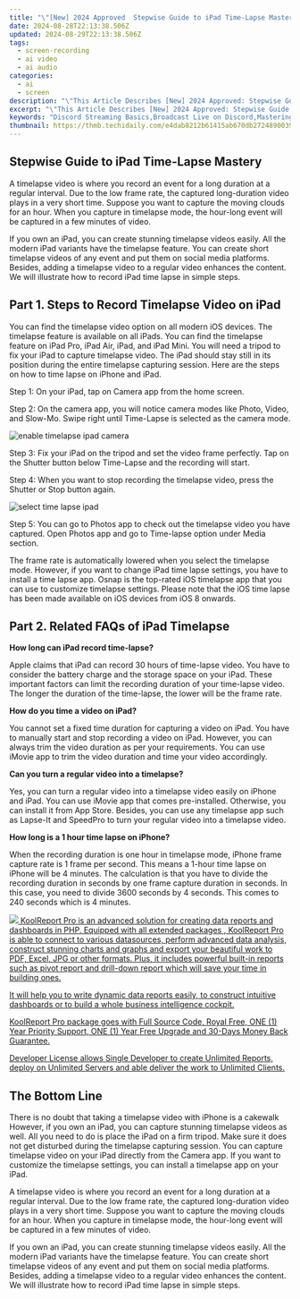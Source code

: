 ```yaml
---
title: "\"[New] 2024 Approved  Stepwise Guide to iPad Time-Lapse Mastery\""
date: 2024-08-28T22:13:38.506Z
updated: 2024-08-29T22:13:38.506Z
tags: 
  - screen-recording
  - ai video
  - ai audio
categories: 
  - ai
  - screen
description: "\"This Article Describes [New] 2024 Approved: Stepwise Guide to iPad Time-Lapse Mastery\""
excerpt: "\"This Article Describes [New] 2024 Approved: Stepwise Guide to iPad Time-Lapse Mastery\""
keywords: "Discord Streaming Basics,Broadcast Live on Discord,Mastering Discord Shows,Discord Event Planning,Engaging Discord Channels,Expert Discord Hosting,Navigating Discord Live"
thumbnail: https://thmb.techidaily.com/e4dab8212b61415ab670db2724890039dc218886423e579644f1092e23638fe5.jpg
---
```


## Stepwise Guide to iPad Time-Lapse Mastery

A timelapse video is where you record an event for a long duration at a regular interval. Due to the low frame rate, the captured long-duration video plays in a very short time. Suppose you want to capture the moving clouds for an hour. When you capture in timelapse mode, the hour-long event will be captured in a few minutes of video.

If you own an iPad, you can create stunning timelapse videos easily. All the modern iPad variants have the timelapse feature. You can create short timelapse videos of any event and put them on social media platforms. Besides, adding a timelapse video to a regular video enhances the content. We will illustrate how to record iPad time lapse in simple steps.

## Part 1\. Steps to Record Timelapse Video on iPad

You can find the timelapse video option on all modern iOS devices. The timelapse feature is available on all iPads. You can find the timelapse feature on iPad Pro, iPad Air, iPad, and iPad Mini. You will need a tripod to fix your iPad to capture timelapse video. The iPad should stay still in its position during the entire timelapse capturing session. Here are the steps on how to time lapse on iPhone and iPad.

Step 1: On your iPad, tap on Camera app from the home screen.

Step 2: On the camera app, you will notice camera modes like Photo, Video, and Slow-Mo. Swipe right until Time-Lapse is selected as the camera mode.

![enable timelapse ipad camera](https://images.wondershare.com/filmora/article-images/enable-timelapse-on-ipad-camera.jpg)

Step 3: Fix your iPad on the tripod and set the video frame perfectly. Tap on the Shutter button below Time-Lapse and the recording will start.

Step 4: When you want to stop recording the timelapse video, press the Shutter or Stop button again.

![select time lapse ipad](https://images.wondershare.com/filmora/article-images/select-time-lapse-on-ipad.jpg)

Step 5: You can go to Photos app to check out the timelapse video you have captured. Open Photos app and go to Time-lapse option under Media section.

The frame rate is automatically lowered when you select the timelapse mode. However, if you want to change iPad time lapse settings, you have to install a time lapse app. Osnap is the top-rated iOS timelapse app that you can use to customize timelapse settings. Please note that the iOS time lapse has been made available on iOS devices from iOS 8 onwards.

## Part 2\. Related FAQs of iPad Timelapse

**How long can iPad record time-lapse?**

Apple claims that iPad can record 30 hours of time-lapse video. You have to consider the battery charge and the storage space on your iPad. These important factors can limit the recording duration of your time-lapse video. The longer the duration of the time-lapse, the lower will be the frame rate.

**How do you time a video on iPad?**

You cannot set a fixed time duration for capturing a video on iPad. You have to manually start and stop recording a video on iPad. However, you can always trim the video duration as per your requirements. You can use iMovie app to trim the video duration and time your video accordingly.

**Can you turn a regular video into a timelapse?**

Yes, you can turn a regular video into a timelapse video easily on iPhone and iPad. You can use iMovie app that comes pre-installed. Otherwise, you can install it from App Store. Besides, you can use any timelapse app such as Lapse-It and SpeedPro to turn your regular video into a timelapse video.

**How long is a 1 hour time lapse on iPhone?**

When the recording duration is one hour in timelapse mode, iPhone frame capture rate is 1 frame per second. This means a 1-hour time lapse on iPhone will be 4 minutes. The calculation is that you have to divide the recording duration in seconds by one frame capture duration in seconds. In this case, you need to divide 3600 seconds by 4 seconds. This comes to 240 seconds which is 4 minutes.

<!-- affiliate ads begin -->
<a href="https://secure.2checkout.com/order/checkout.php?PRODS=4737285&QTY=1&AFFILIATE=108875&CART=1"><img src="https://secure.avangate.com/images/merchant/b2f83c409ce63012229fb9cd465bdcfe/products/copy_reporting_system.png" border="0">  KoolReport Pro  is an advanced solution for creating data reports and dashboards in PHP. Equipped with all  extended packages , KoolReport Pro is able to connect to various datasources, perform advanced data analysis, construct stunning charts and graphs and export your beautiful work to PDF, Excel, JPG or other formats. Plus, it includes powerful built-in reports such as pivot report and drill-down report which will save your time in building ones. 

 It will help you to write dynamic data reports easily, to construct intuitive dashboards or to build a whole business intelligence cockpit. 

  KoolReport Pro  package goes with Full Source Code, Royal Free, ONE (1) Year Priority Support, ONE (1) Year Free Upgrade and 30-Days Money Back Guarantee. 

  Developer License  allows  Single Developer  to create Unlimited Reports, deploy on Unlimited Servers and able deliver the work to Unlimited Clients. </a>
<!-- affiliate ads end -->
## The Bottom Line

There is no doubt that taking a timelapse video with iPhone is a cakewalk However, if you own an iPad, you can capture stunning timelapse videos as well. All you need to do is place the iPad on a firm tripod. Make sure it does not get disturbed during the timelapse capturing session. You can capture timelapse video on your iPad directly from the Camera app. If you want to customize the timelapse settings, you can install a timelapse app on your iPad.

A timelapse video is where you record an event for a long duration at a regular interval. Due to the low frame rate, the captured long-duration video plays in a very short time. Suppose you want to capture the moving clouds for an hour. When you capture in timelapse mode, the hour-long event will be captured in a few minutes of video.

If you own an iPad, you can create stunning timelapse videos easily. All the modern iPad variants have the timelapse feature. You can create short timelapse videos of any event and put them on social media platforms. Besides, adding a timelapse video to a regular video enhances the content. We will illustrate how to record iPad time lapse in simple steps.



<ins class="adsbygoogle"
      style="display:block"
      data-ad-client="ca-pub-7571918770474297"
      data-ad-slot="8358498916"
      data-ad-format="auto"
      data-full-width-responsive="true"></ins>